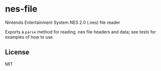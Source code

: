 # nes-file

Nintendo Entertainment System NES 2.0 (.nes) file reader

Exports a `parse` method for reading .nes file headers and data;
see tests for examples of how to use

## License

MIT

